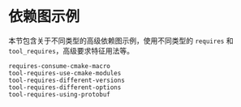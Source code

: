 # 依赖图示例

本节包含关于不同类型的高级依赖图示例，使用不同类型的 `requires` 和 `tool_requires`，高级要求特征用法等。

```{toctree}
requires-consume-cmake-macro
tool-requires-use-cmake-modules
tool-requires-different-versions
tool-requires-different-options
tool-requires-using-protobuf
```
